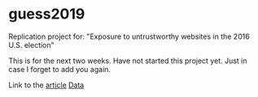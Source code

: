 # guess2019
Replication project for: "Exposure to untrustworthy websites in the 2016 U.S. election"


This is for the next two weeks. Have not started this project yet. Just in case I forget to add you again. 


Link to the [article](https://www.nature.com/articles/s41562-020-0833-x)
[Data](https://dataverse.harvard.edu/dataset.xhtml?persistentId=doi:10.7910/DVN/YLW1AZ) 

